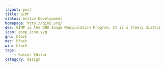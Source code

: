 ```yaml
---
layout: post
title: GIMP
status: Active Development
homepage: http://gimp.org/
des: GIMP is the GNU Image Manipulation Program. It is a freely distributed piece of software for such tasks as photo retouching, image composition and image authoring. It works on many operating systems, in many languages.
icon: gimp_icon.svg
gnu: block
mac: block
win: block
tags:
    - Rastor Editor
catagory: design
---
```


